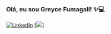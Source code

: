 ### Olá, eu sou Greyce Fumagali! ✨💻

[![LinkedIn](https://img.shields.io/badge/LinkedIn-0077B5?style=for-the-badge&logo=linkedin&logoColor=white)](https://www.linkedin.com/in/greyce-fumagali-2a276622b)
[![](https://img.shields.io/badge/Python-3776AB?style=for-the-badge&logo=python&logoColor=white)]

